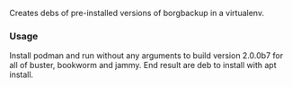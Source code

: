 Creates debs of pre-installed versions of borgbackup in a virtualenv.

### Usage
Install podman and run without any arguments to build version 2.0.0b7 for all
of buster, bookworm and jammy. End result are deb to install with apt install.
